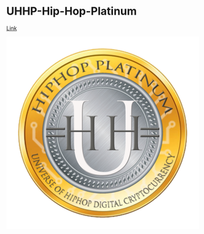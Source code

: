 # UHHP-Hip-Hop-Platinum

[Link](https://uhhcrypto.com/)

![UHHP-Hip-Hop-Platinum](UHHP-Hip-Hop-Platinum.jpg)
